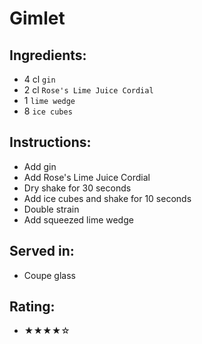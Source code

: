 # Gimlet

## Ingredients:
- 4 cl `gin`
- 2 cl `Rose's Lime Juice Cordial` <!-- - 2 cl `lime juice` -->
- 1 `lime wedge` <!-- - 1 cl `simple syrup` -->
- 8 `ice cubes`

## Instructions:
- Add gin
- Add Rose's Lime Juice Cordial
- Dry shake for 30 seconds
- Add ice cubes and shake for 10 seconds
- Double strain
- Add squeezed lime wedge

## Served in:
- Coupe glass

## Rating:
- ★★★★☆